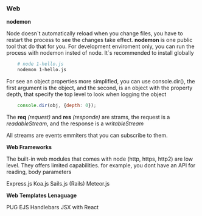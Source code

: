 ### Web

__nodemon__

Node doesn´t automatically reload when you change files, you have to restart the process to 
see the changes take effect. __nodemon__ is one public tool that do that for you. For development enviroment only, you can run the process with nodemon insted of node. It´s recommended to install globally

``` bash
    # node 1-hello.js
    nodemon 1-hello.js
``` 

For see an object properties more simplified, you can use console.dir(), the first argument is the object, and the second, is an object with the property depth, that specify the top level to 
look when logging the object

``` javascript
    console.dir(obj, {depth: 0});
``` 

The __req__ _(request)_ and __res__ _(responde)_ are strams, the request is a _readableStream_, 
and the response is a _writableStream_

All streams are events emmiters that you can subscribe to them.

__Web Frameworks__

The built-in web modules that comes with node (http, https, http2) are low level.
They offers limited capabilities. for example, you dont have an API for reading, body parameters

Express.js
Koa.js
Sails.js (Rails)
Meteor.js

__Web Templates Lenaguage__

PUG
EJS
Handlebars
JSX with React
